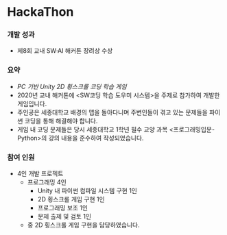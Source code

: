 # HackaThon
 
### 개발 성과

- 제8회 교내 SW·AI 해커톤 장려상 수상

### **요약**

- *PC 기반 Unity 2D 횡스크롤 코딩 학습 게임*
- 2020년 교내 해커톤에 <SW코딩 학습 도우미 시스템>을 주제로 참가하여 개발한 게임입니다.
- 주인공은 세종대학교 배경의 맵을 돌아다니며 주변인들이 겪고 있는 문제들을 파이썬 코딩을 통해 해결해야 합니다.
- 게임 내 코딩 문제들은 당시 세종대학교 1학년 필수 교양 과목 <프로그래밍입문-Python>의 강의 내용을 준수하여 작성되었습니다.

### **참여 인원**

- 4인 개발 프로젝트
    - 프로그래밍 4인
        - Unity 내 파이썬 컴파일 시스템 구현 1인
        - 2D 횡스크롤 게임 구현 1인
        - 프로그래밍 보조 1인
        - 문제 출제 및 검토 1인
    - 중 2D 횡스크롤 게임 구현을 담당하였습니다.
